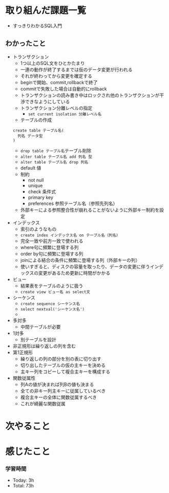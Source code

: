 # 取り組んだ課題一覧
- すっきりわかるSQL入門
## わかったこと
- トランザクション
  - 1つ以上のSQL文をひとかたまり
  - 一連の動作が終了するまでは仮のデータ変更が行われる
  - それが終わってから変更を確定する
  - beginで開始、commit,rollbackで終了
  - commitで失敗した場合は自動的にrollback
  - トランザクションの読み書き中はロックされ他のトランザクションが干渉できなようにしている
  - トランザクション分離レベルの指定
    - `set current isolation 分離レベル名`
  - テーブルの作成
  ```
  create table テーブル名(
    列名 データ型
  )
  ```
  - `drop table テーブル名`テーブル削除
  - `alter table テーブル名 add 列名 型`
  - `alter table テーブル名 drop 列名`
  - default 値
  - 制約
    - not null
    - unique
    - check 条件式
    - primary key
    - preferences 参照テーブル名（参照先列名）
  - 外部キーによる参照整合性が崩れることがないように外部キー制約を設定
- インデックス
  - 索引のようなもの
  - `create index インデックス名 on テーブル名（列名）`
  - 完全一致や前方一致で使われる
  - where句に頻繁に登場する列
  - order by句に頻繁に登場する列
  - joinによる結合の条件に頻繁に登場する列（外部キーの列）
  - 使いすぎると、ディスクの容量を取ったり、データの変更に伴うインデックスの変更があるため更新に時間がかかる
- ビュー
  - 結果表をテーブルのように扱う
  - `create view ビュー名 as select文`
- シーケンス
  - `create sequence シーケンス名`
  - `select nextval('シーケンス名')`
  - 
- 多対多
  - 中間テーブルが必要
- 1対多
  - 別テーブルを設計
- 非正規形は繰り返しの列を含む
- 第1正規形
  - 繰り返しの列の部分を別の表に切り出す
  - 切り出したテーブルの仮の主キーを決める
  - 主キー列をコピーして複合主キーを構成する
- 関数従属性
  - 列Aの値が決まれば列Bの値も決まる
  - 全ての非キー列主キーに従属しているべき
  - 複合主キーの全体に関数従属するべき
  - これが綺麗な関数従属


# 次やること

# 感じたこと



### 学習時間
- Today: 3h 
- Total: 73h